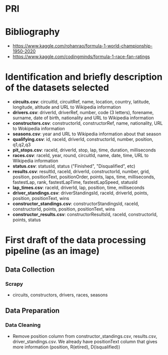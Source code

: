 # PRI

# Bibliography

- https://www.kaggle.com/rohanrao/formula-1-world-championship-1950-2020
- https://www.kaggle.com/codingminds/formula-1-race-fan-ratings


# Identification and briefly description of the datasets selected

- **circuits.csv**: circuitId, circuitRef, name, location, country, latitude, longitude, altitude and URL to Wikipedia information
- **drivers.csv**: driverId, driverRef, number, code (3 letters), forename, surname, date of birth, nationality and URL to Wikipedia information
- **constructors.csv**: constructorId, constructorRef, name, nationality, URL to Wokipedia information
- **seasons.csv**: year and URL to Wikipedia information about that season
- **qualifying.csv**: id, raceId, driverId, constructorId, number, position, q1,q2,q3
- **pit_stops.csv**: raceId, driverId, stop, lap, time, duration, milliseconds
- **races.csv**: raceId, year, round, circuitId, name, date, time, URL to Wikipedia information
- **status.csv**: statusId, status ("Finished", "Disqualified", etc)
- **results.csv**: resultId, raceId, driverId, constructorId, number, grid, position, positionText, positionOrder, points, laps, time, milliseconds, fastestLap, rank, fastestLapTime, fastestLapSpeed, statusId
- **lap_times.csv**: raceId, driverId, lap, position, time, milliseconds
- **driver_standings.csv**: driverStandingsId, raceId, driverId, points, position, positionText, wins
- **constructor_standings.csv**: constructorStandingsId, raceId, constructorId, points, position, positionText, wins
- **constructor_results.csv**: constructorResultsId, raceId, constructorId, points, status

# First draft of the data processing pipeline (as an image)

## Data Collection
### Scrapy
- circuits, constructors, drivers, races, seasons

## Data Preparation
### Data Cleaning
- Remove position column from constructor_standings.csv, results.csv, driver_standings.csv. We already have positionText column that gives more information (position, R(etired), D(isqualified))

